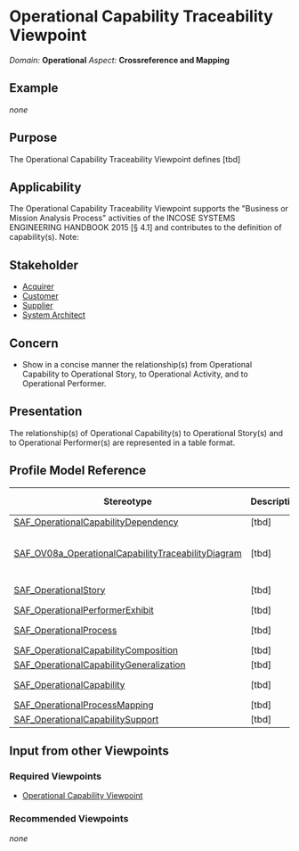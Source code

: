 # Operational Capability Traceability Viewpoint
*Domain:* **Operational** *Aspect:* **Crossreference and Mapping**
## Example
*none*
## Purpose
The Operational Capability Traceability Viewpoint defines [tbd]
## Applicability
The Operational Capability Traceability Viewpoint supports the "Business or Mission Analysis Process" activities of the INCOSE SYSTEMS ENGINEERING HANDBOOK 2015 [§ 4.1] and contributes to the definition of capability(s).
Note:
## Stakeholder
* [Acquirer](../stakeholders.md#Acquirer)
* [Customer](../stakeholders.md#Customer)
* [Supplier](../stakeholders.md#Supplier)
* [System Architect](../stakeholders.md#System-Architect)
## Concern
* Show in a concise manner the relationship(s) from Operational Capability to Operational Story, to Operational Activity, and to Operational Performer.
## Presentation
The relationship(s) of Operational Capability(s) to Operational Story(s) and to Operational Performer(s) are represented in a table format.

## Profile Model Reference
|Stereotype | Description|realized Concept
|---|---|---|
|[SAF_OperationalCapabilityDependency](stereotypes.md#SAF_OperationalCapabilityDependency)|[tbd]|[dependingON](concepts.md#dependingON)|
|[SAF_OV08a_OperationalCapabilityTraceabilityDiagram](stereotypes.md#SAF_OV08a_OperationalCapabilityTraceabilityDiagram)|[tbd]|[Operational Capability Traceability Viewpoint](concepts.md#Operational-Capability-Traceability-Viewpoint)|
|[SAF_OperationalStory](stereotypes.md#SAF_OperationalStory)|[tbd]|[Operational Story](concepts.md#Operational-Story)|
|[SAF_OperationalPerformerExhibit](stereotypes.md#SAF_OperationalPerformerExhibit)|[tbd]|[exhibiting](concepts.md#exhibiting)|
|[SAF_OperationalProcess](stereotypes.md#SAF_OperationalProcess)|[tbd]|[Operational Process](concepts.md#Operational-Process)|
|[SAF_OperationalCapabilityComposition](stereotypes.md#SAF_OperationalCapabilityComposition)|[tbd]|[composedOF](concepts.md#composedOF)|
|[SAF_OperationalCapabilityGeneralization](stereotypes.md#SAF_OperationalCapabilityGeneralization)|[tbd]|[specializedBY](concepts.md#specializedBY)|
|[SAF_OperationalCapability](stereotypes.md#SAF_OperationalCapability)|[tbd]|[Operational Capability](concepts.md#Operational-Capability)|
|[SAF_OperationalProcessMapping](stereotypes.md#SAF_OperationalProcessMapping)|[tbd]|[mappingTO](concepts.md#mappingTO)|
|[SAF_OperationalCapabilitySupport](stereotypes.md#SAF_OperationalCapabilitySupport)|[tbd]|[supportingSTRY](concepts.md#supportingSTRY)|
## Input from other Viewpoints
### Required Viewpoints
* [Operational Capability Viewpoint](Operational-Capability-Viewpoint.md)
### Recommended Viewpoints
*none*
